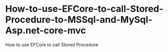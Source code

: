 # How-to-use-EFCore-to-call-Stored-Procedure-to-MSSql-and-MySql-Asp.net-core-mvc
How to use EFCore to call Stored Procedure
